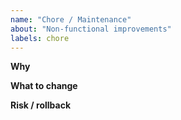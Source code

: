 ```yaml
---
name: "Chore / Maintenance"
about: "Non-functional improvements"
labels: chore
---
```

**Why**

**What to change**

**Risk / rollback**